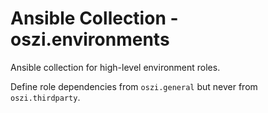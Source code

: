 # Ansible Collection - oszi.environments

Ansible collection for high-level environment roles.

Define role dependencies from `oszi.general` but never from `oszi.thirdparty`.
